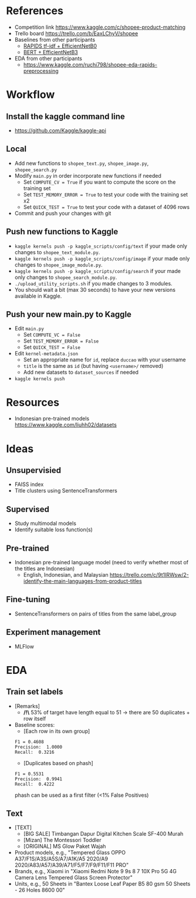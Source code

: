 # References
+ Competition link https://www.kaggle.com/c/shopee-product-matching
+ Trello board https://trello.com/b/EaxLChyV/shopee
+ Baselines from other participants
    + [RAPIDS tf-idf + EfficientNetB0](https://www.kaggle.com/cdeotte/part-2-rapids-tfidfvectorizer-cv-0-700)
    + [BERT + EfficientNetB3](https://www.kaggle.com/ragnar123/unsupervised-baseline-arcface/)
+ EDA from other participants
    + https://www.kaggle.com/ruchi798/shopee-eda-rapids-preprocessing

# Workflow
## Install the kaggle command line
+ https://github.com/Kaggle/kaggle-api
## Local
+ Add new functions to `shopee_text.py`, `shopee_image.py`, `shopee_search.py`
+ Modify `main.py` in order incorporate new functions if needed
    + Set `COMPUTE_CV = True` if you want to compute the score on the training set
    + Set `TEST_MEMORY_ERROR = True` to test your code with the training set x2
    + Set `QUICK_TEST = True` to test your code with a dataset of 4096 rows
+ Commit and push your changes with git
## Push new functions to Kaggle
+ `kaggle kernels push -p kaggle_scripts/config/text` if your made only changes to `shopee_text_module.py`.
+ `kaggle kernels push -p kaggle_scripts/config/image` if your made only changes to `shopee_image_module.py`.
+ `kaggle kernels push -p kaggle_scripts/config/search` if your made only changes to `shopee_search_module.py`.
+ `./upload_utility_scripts.sh` if you made changes to 3 modules.
+ You should wait a bit (max 30 seconds) to have your new versions available in Kaggle.
## Push your new main.py to Kaggle
+ Edit `main.py`
    + Set `COMPUTE_VC = False`
    + Set `TEST_MEMORY_ERROR = False`
    + Set `QUICK_TEST = False`
+ Edit `kernel-metadata.json`
    + Set an appropriate name for `id`, replace `duccao` with your username
    + `title` is the same as `id` (but having `<username>/` removed)
    + Add new datasets to `dataset_sources` if needed
+ `kaggle kernels push`

# Resources
+ Indonesian pre-trained models https://www.kaggle.com/liuhh02/datasets

# Ideas
## Unsupervisied
+ FAISS index
+ Title clusters using SentenceTransformers

## Supervised
+ Study multimodal models
+ Identify suitable loss function(s)

## Pre-trained
+ Indonesian pre-trained language model (need to verify whether most of the titles are Indonesian)
    + English, Indonesian, and Malaysian https://trello.com/c/9t1IRWsw/2-identify-the-main-languages-from-product-titles

## Fine-tuning
+ SentenceTransformers on pairs of titles from the same label_group

## Experiment management
+ MLFlow 

# EDA

## Train set labels
+ [Remarks]
    + **/!\\** 53% of target have length equal to 51 -> there are 50 duplicates + row itself
+ Baseline scores:
    + [Each row in its own group]
    ```
    F1 = 0.4608
    Precision:  1.0000
    Recall:  0.3216
    ```
    + [Duplicates based on phash]
    ```
    F1 = 0.5531
    Precision:  0.9941
    Recall:  0.4222
    ```
    phash can be used as a first filter (<1% False Positives)

## Text 
+ [TEXT]
    + [BIG SALE] Timbangan Dapur Digital Kitchen Scale SF-400 Murah
    + [Mizan] The Montessori Toddler
    + [ORIGINAL] MS Glow Paket Wajah
+ Product models, e.g., "Tempered Glass OPPO A37/F1S/A3S/A5S/A7/A1K/A5 2020/A9 2020/A83/A57/A39/A71/F5/F7/F9/F11/F11 PRO"
+ Brands, e.g., Xiaomi in "Xiaomi Redmi Note 9 9s 8 7 10X Pro 5G 4G Camera Lens Tempered Glass Screen Protector"
+ Units, e.g., 50 Sheets in "Bantex Loose Leaf Paper B5 80 gsm 50 Sheets - 26 Holes 8600 00"
